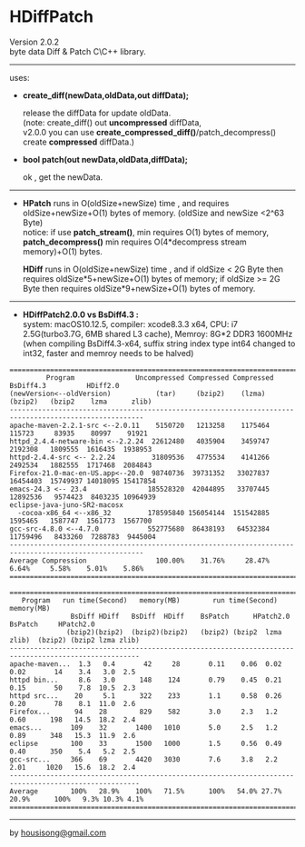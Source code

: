 **HDiffPatch**
================
Version 2.0.2   
byte data Diff & Patch  C\C++ library.  

---
uses:

*  **create_diff(newData,oldData,out diffData);**
  
   release the diffData for update oldData.  
   (note: create_diff() out **uncompressed** diffData,   
    v2.0.0 you can use **create_compressed_diff()**/patch_decompress() create **compressed** diffData.)   
  
*  **bool patch(out newData,oldData,diffData);**
  
   ok , get the newData. 
  

---
*  **HPatch** runs in O(oldSize+newSize) time , and requires oldSize+newSize+O(1) bytes of memory. (oldSize and newSize \<2^63 Byte)     
    notice: if use **patch_stream()**, min requires O(1) bytes of memory,   
     **patch_decompress()** min requires O(4*decompress stream memory)+O(1) bytes.   
            
   **HDiff** runs in O(oldSize+newSize) time , and if oldSize \< 2G Byte then requires oldSize\*5+newSize+O(1) bytes of memory; if oldSize \>= 2G Byte then requires oldSize\*9+newSize+O(1) bytes of memory.    
  
---
*  **HDiffPatch2.0.0 vs  BsDiff4.3 :**   
system: macOS10.12.5, compiler: xcode8.3.3 x64, CPU: i7 2.5G(turbo3.7G, 6MB shared L3 cache), Memroy: 8G*2 DDR3 1600MHz   
(when compiling BsDiff4.3-x64, suffix string index type int64 changed to int32, faster and memroy needs to be halved)   
```
=======================================================================================================
         Program               Uncompressed Compressed Compressed BsDiff4.3          HDiff2.0
(newVersion<--oldVersion)           (tar)     (bzip2)    (lzma)    (bzip2)   (bzip2    lzma      zlib)
-------------------------------------------------------------------------------------------------------
apache-maven-2.2.1-src <--2.0.11    5150720   1213258    1175464    115723     83935    80997    91921
httpd_2.4.4-netware-bin <--2.2.24  22612480   4035904    3459747   2192308   1809555  1616435  1938953
httpd-2.4.4-src <-- 2.2.24         31809536   4775534    4141266   2492534   1882555  1717468  2084843
Firefox-21.0-mac-en-US.app<--20.0  98740736  39731352   33027837  16454403  15749937 14018095 15417854
emacs-24.3 <-- 23.4               185528320  42044895   33707445  12892536   9574423  8403235 10964939
eclipse-java-juno-SR2-macosx
  -cocoa-x86_64 <--x86_32         178595840 156054144  151542885   1595465   1587747  1561773  1567700
gcc-src-4.8.0 <--4.7.0            552775680  86438193   64532384  11759496   8433260  7288783  9445004
-------------------------------------------------------------------------------------------------------
Average Compression                 100.00%    31.76%     28.47%     6.64%     5.58%    5.01%    5.86%
=======================================================================================================

======================================================================================================
   Program   run time(Second)   memory(MB)        run time(Second)               memory(MB)
               BsDiff HDiff   BsDiff  HDiff    BsPatch      HPatch2.0       BsPatch     HPatch2.0
              (bzip2)(bzip2)  (bzip2)(bzip2)   (bzip2) (bzip2  lzma  zlib)  (bzip2) (bzip2 lzma zlib)
------------------------------------------------------------------------------------------------------
apache-maven...  1.3   0.4       42     28       0.11    0.06  0.02  0.02       14    3.4   3.0  2.5
httpd bin...     8.6   3.0      148    124       0.79    0.45  0.21  0.15       50    7.8  10.5  2.3
httpd src...    20     5.1      322    233       1.1     0.58  0.26  0.20       78    8.1  11.0  2.6
Firefox...      94    28        829    582       3.0     2.3   1.2   0.60      198   14.5  18.2  2.4
emacs...       109    32       1400   1010       5.0     2.5   1.2   0.89      348   15.3  11.9  2.6
eclipse        100    33       1500   1000       1.5     0.56  0.49  0.40      350    5.4   5.2  2.5
gcc-src...     366    69       4420   3030       7.6     3.8   2.2   2.01     1020   15.6  18.2  2.4
------------------------------------------------------------------------------------------------------
Average        100%   28.9%    100%   71.5%      100%   54.0% 27.7% 20.9%      100%   9.3% 10.3% 4.1%
======================================================================================================
```
  
---
by housisong@gmail.com  

